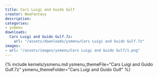 ```yaml
---
title: Cars Luigi and Guido Gulf
creator: NewFantasy
description: 
categories:
- ysmenu
downloads:
  Cars Luigi and Guido Gulf.7z:
    url: "/assets/downloads/ysmenu/Cars Luigi and Guido Gulf.7z"
images:
- url: "/assets/images/ysmenu/Cars Luigi and Guido Gulf/1.png"
---
```


{% include kernels/ysmenu.md ysmenu_themeFile="Cars Luigi and Guido Gulf.7z" ysmenu_themeFolder="Cars Luigi and Guido Gulf" %}
